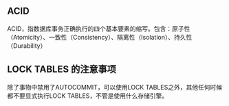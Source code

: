 ## ACID
ACID，指数据库事务正确执行的四个基本要素的缩写。包含：原子性（Atomicity）、一致性（Consistency）、隔离性（Isolation）、持久性（Durability）

## LOCK TABLES 的注意事项

除了事物中禁用了AUTOCOMMIT，可以使用LOCK TABLES之外，其他任何时候都不要显式执行LOCK TABLES，不管是使用什么存储引擎。